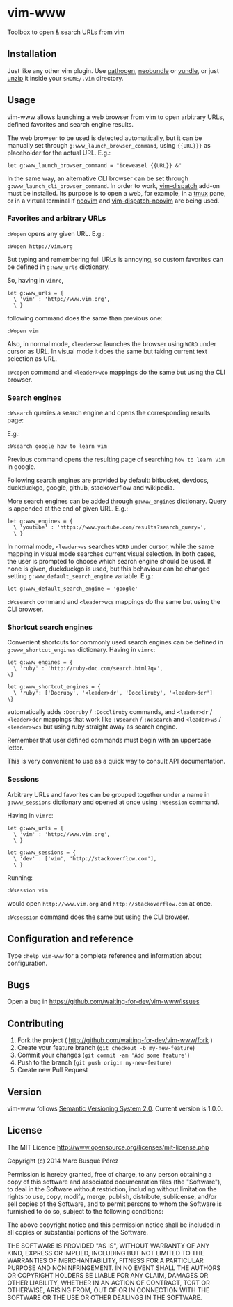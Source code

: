 # vim-www

Toolbox to open & search URLs from vim

## Installation

Just like any other vim plugin. Use [pathogen](https://github.com/tpope/vim-pathogen), [neobundle](https://github.com/Shougo/neobundle.vim) or [vundle](https://github.com/gmarik/Vundle.vim), or just [unzip](https://github.com/waiting-for-dev/vim-www/archive/master.zip) it inside your `$HOME/.vim` directory.

## Usage

vim-www allows launching a web browser from vim to open arbitrary URLs, defined favorites and search engine results.

The web browser to be used is detected automatically, but it can be manually set through `g:www_launch_browser_command`, using `{{URL}}}` as placeholder for the actual URL. E.g.:

    let g:www_launch_browser_command = "iceweasel {{URL}} &"

In the same way, an alternative CLI browser can be set through `g:www_launch_cli_browser_command`. In order to work, [vim-dispatch](https://github.com/tpope/vim-dispatch) add-on must be installed. Its purpose is to open a web, for example, in a [tmux](https://tmux.github.io/) pane, or in a virtual terminal if [neovim](https://github.com/neovim/neovim) and [vim-dispatch-neovim](https://github.com/radenling/vim-dispatch-neovim) are being used.

### Favorites and arbitrary URLs

`:Wopen` opens any given URL. E.g.:

    :Wopen http://vim.org

But typing and remembering full URLs is annoying, so custom favorites can be defined in `g:www_urls` dictionary.

So, having in `vimrc`,

    let g:www_urls = {
      \ 'vim' : 'http://www.vim.org',
      \ }

following command does the same than previous one:

    :Wopen vim

Also, in normal mode, `<leader>wo` launches the browser using `WORD` under cursor as URL. In visual mode it does the same but taking current text selection as URL.

`:Wcopen` command and `<leader>wco` mappings do the same but using the CLI browser.

### Search engines

`:Wsearch` queries a search engine and opens the corresponding results page:

E.g.:

    :Wsearch google how to learn vim

Previous command opens the resulting page of searching `how to learn vim` in google.

Following search engines are provided by default: bitbucket, devdocs, duckduckgo, google, github, stackoverflow and wikipedia.

More search engines can be added through `g:www_engines` dictionary. Query is appended at the end of given URL.  E.g.:

    let g:www_engines = {
      \ 'youtube' : 'https://www.youtube.com/results?search_query=',
      \ }

In normal mode, `<leader>ws` searches `WORD` under cursor, while the same mapping in visual mode searches current visual selection. In both cases, the user is prompted to choose which search engine should be used. If none is given, duckduckgo is used, but this behaviour can be changed setting `g:www_default_search_engine` variable. E.g.:

    let g:www_default_search_engine = 'google'

`:Wcsearch` command and `<leader>wcs` mappings do the same but using the CLI browser.

### Shortcut search engines

Convenient shortcuts for commonly used search engines can be defined in `g:www_shortcut_engines` dictionary. Having in `vimrc`:

    let g:www_engines = {
      \ 'ruby' : 'http://ruby-doc.com/search.html?q=',
    \}

    let g:www_shortcut_engines = {
      \ 'ruby': ['Docruby', '<leader>dr', 'Doccliruby', '<leader>dcr']
    \}

automatically adds `:Docruby` / `:Doccliruby` commands, and `<leader>dr` / `<leader>dcr` mappings that work like `:Wsearch` / `:Wcsearch` and `<leader>ws` / `<leader>wcs` but using ruby straight away as search engine.

Remember that user defined commands must begin with an uppercase letter.

This is very convenient to use as a quick way to consult API documentation.

### Sessions

Arbitrary URLs and favorites can be grouped together under a name in `g:www_sessions` dictionary and opened at once using `:Wsession` command.

Having in `vimrc`:

    let g:www_urls = {
      \ 'vim' : 'http://www.vim.org',
      \ }

    let g:www_sessions = {
      \ 'dev' : ['vim', 'http://stackoverflow.com'],
      \ }

Running:

    :Wsession vim

would open `http://www.vim.org` and `http://stackoverflow.com` at once.

`:Wcsession` command does the same but using the CLI browser.

## Configuration and reference

Type `:help vim-www` for a complete reference and information about configuration.

## Bugs

Open a bug in https://github.com/waiting-for-dev/vim-www/issues

## Contributing

1. Fork the project ( http://github.com/waiting-for-dev/vim-www/fork )
2. Create your feature branch (`git checkout -b my-new-feature`)
3. Commit your changes (`git commit -am 'Add some feature'`)
4. Push to the branch (`git push origin my-new-feature`)
5. Create new Pull Request

## Version

vim-www follows [Semantic Versioning System 2.0](http://semver.org/). Current version is 1.0.0.

## License

The MIT Licence
http://www.opensource.org/licenses/mit-license.php

Copyright (c) 2014 Marc Busqué Pérez

Permission is hereby granted, free of charge, to any person obtaining a copy
of this software and associated documentation files (the "Software"), to deal
in the Software without restriction, including without limitation the rights
to use, copy, modify, merge, publish, distribute, sublicense, and/or sell
copies of the Software, and to permit persons to whom the Software is
furnished to do so, subject to the following conditions:

The above copyright notice and this permission notice shall be included in
all copies or substantial portions of the Software.

THE SOFTWARE IS PROVIDED "AS IS", WITHOUT WARRANTY OF ANY KIND, EXPRESS OR
IMPLIED, INCLUDING BUT NOT LIMITED TO THE WARRANTIES OF MERCHANTABILITY,
FITNESS FOR A PARTICULAR PURPOSE AND NONINFRINGEMENT. IN NO EVENT SHALL THE
AUTHORS OR COPYRIGHT HOLDERS BE LIABLE FOR ANY CLAIM, DAMAGES OR OTHER
LIABILITY, WHETHER IN AN ACTION OF CONTRACT, TORT OR OTHERWISE, ARISING FROM,
OUT OF OR IN CONNECTION WITH THE SOFTWARE OR THE USE OR OTHER DEALINGS IN
THE SOFTWARE.
